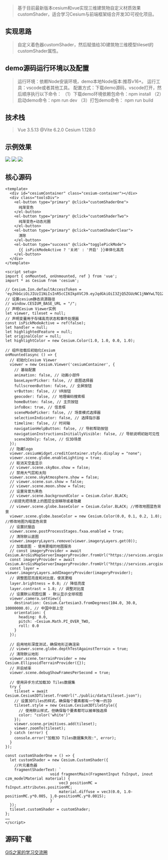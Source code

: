 > 基于目前最新版本cesium和vue实现三维建筑物自定义材质效果customShader，适合学习Cesium与前端框架结合开发3D可视化项目。

## 实现思路
> 自定义着色器customShader，然后赋值给3D建筑物三维模型tileset的customShader属性。  

## demo源码运行环境以及配置
> 运行环境：依赖Node安装环境，demo本地Node版本:推荐v16+。
运行工具：vscode或者其他工具。
配置方式：下载demo源码，vscode打开，然后顺序执行以下命令：
（1）下载demo环境依赖包命令：npm install
（2）启动demo命令：npm run dev
（3）打包demo命令： npm run build

## 技术栈
> Vue 3.5.13
@Vite 6.2.0
Cesium 1.128.0

## 示例效果
![](https://gitee.com/gishome/gis-learning-circle/raw/main/%E6%95%88%E6%9E%9C%E5%9B%BE/customShader1.png)
![](https://gitee.com/gishome/gis-learning-circle/raw/main/%E6%95%88%E6%9E%9C%E5%9B%BE/customShader2.png)
![](https://gitee.com/gishome/gis-learning-circle/raw/main/%E6%95%88%E6%9E%9C%E5%9B%BE/customShader3.png)

## 核心源码
```
<template>
  <div id="cesiumContainer" class="cesium-container"></div>
  <div class="toolsDiv">
    <el-button type="primary" @click="customShaderOne">
      纯渐变色
    </el-button>
    <el-button type="primary" @click="customShaderTwo">
      纯渐变色+动态光圈
    </el-button>
    <el-button type="primary" @click="customShaderClear">
      清除
    </el-button>
    <el-button type="success" @click="togglePickMode">
      {{ isPickModeActive ? '关闭' : '开启' }}单体化高亮
    </el-button>
  </div>
</template>

<script setup>
import { onMounted, onUnmounted, ref } from 'vue';
import * as Cesium from 'cesium';

// Cesium.Ion.defaultAccessToken = 'eyJhbGciOiJIUzI1NiIsInR5cCI6IkpXVCJ9.eyJqdGkiOiI3ZjQ5ZGUzNC1jNWYwLTQ1ZTMtYmNjYS05YTY4ZTVmN2I2MDkiLCJpZCI6MTE3MTM4LCJpYXQiOjE2NzY0NDUyODB9.ZaNSBIfc1sGLhQd_xqhiSsc0yr8oS0wt1hAo9gbke6M';
// 设置cesium静态资源路径
// window.CESIUM_BASE_URL = "/";
// 声明Cesium Viewer实例
let viewer, tileset = null;
// 声明变量用于存储高亮状态和事件处理器
const isPickModeActive = ref(false);
let handler = null;
let highlightedFeature = null;
let originalColor = null;
let highlightColor = new Cesium.Color(1.0, 1.0, 0.0, 1.0);

// 组件挂载后初始化Cesium
onMounted(async () => {
  // 初始化Cesium Viewer
  viewer = new Cesium.Viewer('cesiumContainer', {
    // 基础配置
    animation: false, // 动画小部件
    baseLayerPicker: false, // 底图选择器
    fullscreenButton: false, // 全屏按钮
    vrButton: false, // VR按钮
    geocoder: false, // 地理编码搜索框
    homeButton: false, // 主页按钮
    infoBox: true, // 信息框
    sceneModePicker: false, // 场景模式选择器
    selectionIndicator: false, // 选择指示器
    timeline: false, // 时间轴
    navigationHelpButton: false, // 导航帮助按钮
    navigationInstructionsInitiallyVisible: false, // 导航说明初始可见性
    scene3DOnly: false, // 仅3D场景
  });
  // 隐藏logo
  viewer.cesiumWidget.creditContainer.style.display = "none";
  viewer.scene.globe.enableLighting = true;
  // 取消天空盒显示
  // viewer.scene.skyBox.show = false;
  // 禁用大气层和太阳
  viewer.scene.skyAtmosphere.show = false;
  // viewer.scene.sun.show = false;
  // viewer.scene.moon.show = false;
  // 设置背景为黑色
  // viewer.scene.backgroundColor = Cesium.Color.BLACK;
  //前提先把场景上的图层全部移除或者隐藏 
  // viewer.scene.globe.baseColor = Cesium.Color.BLACK; //修改地图蓝色背景
  viewer.scene.globe.baseColor = new Cesium.Color(0.0, 0.1, 0.2, 1.0); //修改地图为暗蓝色背景
  // 设置抗锯齿
  viewer.scene.postProcessStages.fxaa.enabled = true;
  // 清除默认底图
  viewer.imageryLayers.remove(viewer.imageryLayers.get(0));
  // 加载底图 - 使用更暗的地图服务
  // const imageryProvider = await Cesium.ArcGisMapServerImageryProvider.fromUrl("https://services.arcgisonline.com/ArcGIS/rest/services/World_Imagery/MapServer");
  const imageryProvider = await Cesium.ArcGisMapServerImageryProvider.fromUrl("https://services.arcgisonline.com/ArcGIS/rest/services/Canvas/World_Dark_Gray_Base/MapServer");
  const layer = viewer.imageryLayers.addImageryProvider(imageryProvider);
  // 调整图层亮度和对比度，使其更暗
  layer.brightness = 0.8; // 降低亮度
  layer.contrast = 1.8; // 调整对比度
  // 设置默认视图位置 - 默认显示全球视图
  viewer.camera.setView({
    destination: Cesium.Cartesian3.fromDegrees(104.0, 30.0, 10000000.0), // 中国中部上空
    orientation: {
      heading: 0.0,
      pitch: -Cesium.Math.PI_OVER_TWO,
      roll: 0.0
    }
  });

  // 启用地形深度测试，确保地形正确渲染
  // viewer.scene.globe.depthTestAgainstTerrain = true;
  // 清除默认地形
  viewer.scene.terrainProvider = new Cesium.EllipsoidTerrainProvider({});
  // 开启帧率
  viewer.scene.debugShowFramesPerSecond = true;

  // 使用异步方式加载3D Tiles数据集
  try {
    tileset = await Cesium.Cesium3DTileset.fromUrl("./public/data/tileset.json");
    // 设置3DTiles的样式，确保每个要素都有一个唯一的ID
    tileset.style = new Cesium.Cesium3DTileStyle({
      // 使用默认样式，但确保每个要素都可以被单独选择
      color: "color('white')"
    });
    viewer.scene.primitives.add(tileset);
    viewer.zoomTo(tileset);
  } catch (error) {
    console.error("加载3D Tiles数据集失败:", error);
  }
});

const customShaderOne = () => {
  let customShader = new Cesium.CustomShader({
    //片元着色器
    fragmentShaderText: `
                    void fragmentMain(FragmentInput fsInput, inout czm_modelMaterial material) {
                        vec3 positionMC = fsInput.attributes.positionMC;
                        material.diffuse = vec3(0.0, 1.0-positionMC.y*0.005, 1.0-positionMC.y*0.0015);
                    }`
  });
  tileset.customShader = customShader;
};
……
</script>
```

## 源码下载  
[GIS之家的学习交流圈](https://www.zhihu.com/column/c_1952830516555396850)   
